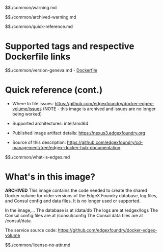$$./common/warning.md

$$./common/archived-warning.md

$$./common/quick-reference.md

# Supported tags and respective Dockerfile links

$$./common/version-geneva.md
        - [Dockerfile](https://github.com/edgexfoundry/docker-edgex-volume/blob/v1.2.0/Dockerfile)

# Quick reference (cont.)

- Where to file issues: https://github.com/edgexfoundry/docker-edgex-volume/issues (NOTE - this image is archived and issues are no longer being worked)

- Supported architectures: intel/amd64

- Published image artifact details: https://nexus3.edgexfoundry.org

- Source of this description: https://github.com/edgexfoundry/cd-management/tree/edgex-docker-hub-documentation

$$./common/what-is-edgex.md

# What's in this image?

**ARCHIVED**
This image contains the code needed to create the shared Docker volume for older versions of the EdgeX Foundry database, log files, and Consul config and data files.  It is no longer used or supported.

In the image,... The database is at /data/db The logs are at /edgex/logs The Consul config files are at /consul/config The Consul data files are at /consul/data.

The service source code: https://github.com/edgexfoundry/docker-edgex-volume

$$./common/license-no-attr.md
